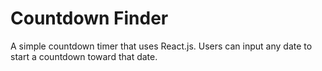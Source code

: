 # Countdown Finder

A simple countdown timer that uses React.js. Users can input any date to start a countdown toward that date. 